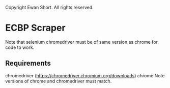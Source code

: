 Copyright Ewan Short. All rights reserved.

# ECBP Scraper
Note that selenium chromedriver must be of same version as chrome for code to
work.

## Requirements
chromedriver (https://chromedriver.chromium.org/downloads)
chrome
Note versions of chrome and chromedriver must match.
